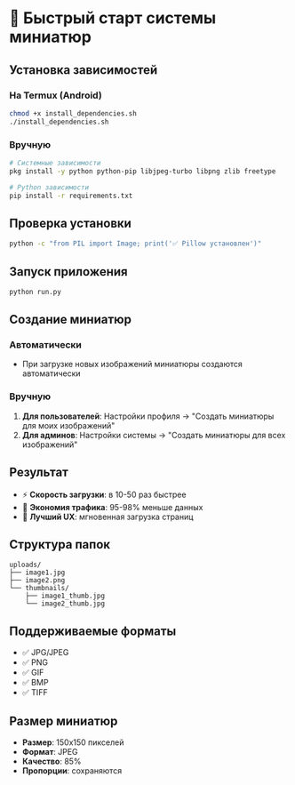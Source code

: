 # 🚀 Быстрый старт системы миниатюр

## Установка зависимостей

### На Termux (Android)
```bash
chmod +x install_dependencies.sh
./install_dependencies.sh
```

### Вручную
```bash
# Системные зависимости
pkg install -y python python-pip libjpeg-turbo libpng zlib freetype

# Python зависимости
pip install -r requirements.txt
```

## Проверка установки

```bash
python -c "from PIL import Image; print('✅ Pillow установлен')"
```

## Запуск приложения

```bash
python run.py
```

## Создание миниатюр

### Автоматически
- При загрузке новых изображений миниатюры создаются автоматически

### Вручную
1. **Для пользователей**: Настройки профиля → "Создать миниатюры для моих изображений"
2. **Для админов**: Настройки системы → "Создать миниатюры для всех изображений"

## Результат

- ⚡ **Скорость загрузки**: в 10-50 раз быстрее
- 💾 **Экономия трафика**: 95-98% меньше данных
- 🎯 **Лучший UX**: мгновенная загрузка страниц

## Структура папок

```
uploads/
├── image1.jpg
├── image2.png
└── thumbnails/
    ├── image1_thumb.jpg
    └── image2_thumb.jpg
```

## Поддерживаемые форматы

- ✅ JPG/JPEG
- ✅ PNG  
- ✅ GIF
- ✅ BMP
- ✅ TIFF

## Размер миниатюр

- **Размер**: 150x150 пикселей
- **Формат**: JPEG
- **Качество**: 85%
- **Пропорции**: сохраняются

